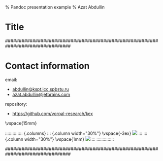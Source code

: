 % Pandoc presentation example
% Azat Abdullin

# Title


################################################################################

# Contact information

<!-- link -->
email:

* <abdullin@kspt.icc.spbstu.ru>
* <azat.abdullin@jetbrains.com>

repository:

* <https://github.com/vorpal-research/kex>

\vspace{15mm}

<!-- columns -->
:::::::::::::: {.columns}
::: {.column width="30%"}
\vspace{-3ex}
![](jetbrainsResearch)
:::
::: {.column width="30%"}
\vspace{1mm}
![](polytech)
:::
::::::::::::::

################################################################################

